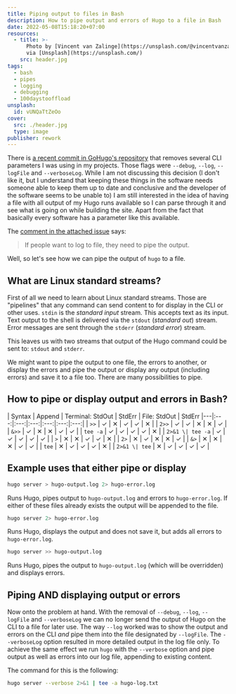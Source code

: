 ```yaml
---
title: Piping output to files in Bash
description: How to pipe output and errors of Hugo to a file in Bash
date: 2022-05-08T15:18:20+07:00
resources:
  - title: >-
      Photo by [Vincent van Zalinge](https://unsplash.com/@vincentvanzalinge)
      via [Unsplash](https://unsplash.com/)
    src: header.jpg
tags:
  - bash
  - pipes
  - logging
  - debugging
  - 100daystooffload
unsplash:
  id: vUNQaTtZeOo
cover:
  src: ./header.jpg
  type: image
publisher: rework
---
```


There is [a recent commit in GoHugo's repository](https://github.com/gohugoio/hugo/pull/9649) that removes several CLI parameters I was using in my projects. Those flags were `--debug`, `--log`, `--logFile` and `--verboseLog`. While I am not discussing this decision (I don't like it, but I understand that keeping these things in the software needs someone able to keep them up to date and conclusive and the developer of the software seems to be unable to) I am still interested in the idea of having a file with all output of my Hugo runs available so I can parse through it and see what is going on while building the site. Apart from the fact that basically every software has a parameter like this available.

The [comment in the attached issue](https://github.com/gohugoio/hugo/issues/9648) says:

> If people want to log to file, they need to pipe the output.

Well, so let's see how we can pipe the output of `hugo` to a file.

## What are Linux standard streams?

First of all we need to learn about Linux standard streams. Those are "pipelines" that any command can send content to for display in the CLI or other uses. `stdin` is the _standard input_ stream. This accepts text as its input. Text output to the shell is delivered via the `stdout` (_standard out_) stream. Error messages are sent through the `stderr` (_standard error_) stream.

This leaves us with two streams that output of the Hugo command could be sent to: `stdout` and `stderr`.

We might want to pipe the output to one file, the errors to another, or display the errors and pipe the output or display any output (including errors) and save it to a file too. There are many possibilities to pipe.

## How to pipe or display output and errors in Bash?

| Syntax | Append | Terminal: StdOut | StdErr | File: StdOut | StdErr
|---|:---:|:---:|:---:|:---:|:---:|:---:|
| `>>` | ✓ | ✕ | ✓ | ✓ | ✕ |
| `2>>` | ✓ | ✓ | ✕ | ✕ | ✓ |
| `&>>` | ✓ | ✕ | ✕ | ✓ | ✓ |
| `tee -a` | ✓ | ✓ | ✓ | ✓ | ✕ |
| `2>&1 \| tee -a` | ✓ | ✓ | ✓ | ✓ | ✓ |
| `>` | ✕ | ✕ | ✓ | ✓ | ✕ |
| `2>` | ✕ | ✓ | ✕ | ✕ | ✓ |
| `&>` | ✕ | ✕ | ✕ | ✓ | ✓ |
| `tee` | ✕ | ✓ | ✓ | ✓ | ✕ |
| `2>&1 \| tee` | ✕ | ✓ | ✓ | ✓ | ✓ |

## Example uses that either pipe or display

```bash
hugo server > hugo-output.log 2> hugo-error.log
```

Runs Hugo, pipes output to `hugo-output.log` and errors to `hugo-error.log`. If either of these files already exists the output will be appended to the file.

```bash
hugo server 2> hugo-error.log
```

Runs Hugo, displays the output and does not save it, but adds all errors to `hugo-error.log`.

```bash
hugo server >> hugo-output.log
```

Runs Hugo, pipes the output to `hugo-output.log` (which will be overridden) and displays errors.

## Piping AND displaying output or errors

Now onto the problem at hand. With the removal of `--debug`, `--log`, `--logFile` and `--verboseLog` we can no longer send the output of Hugo on the CLI to a file for later use. The way `--log` worked was to show the output and errors on the CLI _and_ pipe them into the file designated by `--logFile`. The `--verboseLog` option resulted in more detailed output in the log file only. To achieve the same effect we run `hugo` with the `--verbose` option and pipe output as well as errors into our log file, appending to existing content.

The command for this is the following:

```bash
hugo server --verbose 2>&1 | tee -a hugo-log.txt
```
